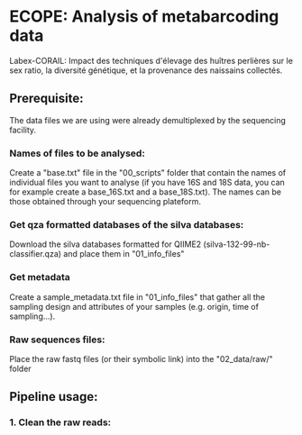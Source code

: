 # ECOPE: Analysis of metabarcoding data
Labex-CORAIL: Impact des techniques d'élevage des huîtres perlières sur le sex ratio, la diversité génétique, et la provenance des naissains collectés.



## Prerequisite:
The data files we are using were already demultiplexed by the sequencing facility.

### Names of files to be analysed:
Create a "base.txt" file in the "00_scripts" folder that contain the names of individual files you want to analyse (if you have 16S and 18S data, you can for example create a base_16S.txt and a base_18S.txt). The names can be those obtained through your sequencing plateform.

### Get qza formatted databases of the silva databases:
Download the silva databases formatted for QIIME2 (silva-132-99-nb-classifier.qza) and place them in "01_info_files"

### Get metadata
Create a sample_metadata.txt file in "01_info_files" that gather all the sampling design and attributes of your samples (e.g. origin, time of sampling...).

### Raw sequences files:
Place the raw fastq files (or their symbolic link) into the "02_data/raw/" folder



## Pipeline usage:

### 1. Clean the raw reads:
